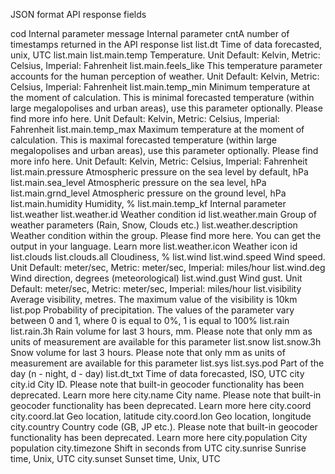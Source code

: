 JSON format API response fields

cod Internal parameter
message Internal parameter
cntA number of timestamps returned in the API response
list
list.dt Time of data forecasted, unix, UTC
list.main
list.main.temp Temperature. Unit Default: Kelvin, Metric: Celsius, Imperial: Fahrenheit
list.main.feels_like This temperature parameter accounts for the human perception of weather. Unit Default: Kelvin, Metric: Celsius, Imperial: Fahrenheit
list.main.temp_min Minimum temperature at the moment of calculation. This is minimal forecasted temperature (within large megalopolises and urban areas), use this parameter optionally. Please find more info here. Unit Default: Kelvin, Metric: Celsius, Imperial: Fahrenheit
list.main.temp_max Maximum temperature at the moment of calculation. This is maximal forecasted temperature (within large megalopolises and urban areas), use this parameter optionally. Please find more info here. Unit Default: Kelvin, Metric: Celsius, Imperial: Fahrenheit
list.main.pressure Atmospheric pressure on the sea level by default, hPa
list.main.sea_level Atmospheric pressure on the sea level, hPa
list.main.grnd_level Atmospheric pressure on the ground level, hPa
list.main.humidity Humidity, %
list.main.temp_kf Internal parameter
list.weather
list.weather.id Weather condition id
list.weather.main Group of weather parameters (Rain, Snow, Clouds etc.)
list.weather.description Weather condition within the group. Please find more here. You can get the output in your language. Learn more
list.weather.icon Weather icon id
list.clouds
list.clouds.all Cloudiness, %
list.wind
list.wind.speed Wind speed. Unit Default: meter/sec, Metric: meter/sec, Imperial: miles/hour
list.wind.deg Wind direction, degrees (meteorological)
list.wind.gust Wind gust. Unit Default: meter/sec, Metric: meter/sec, Imperial: miles/hour
list.visibility Average visibility, metres. The maximum value of the visibility is 10km
list.pop Probability of precipitation. The values of the parameter vary between 0 and 1, where 0 is equal to 0%, 1 is equal to 100%
list.rain
list.rain.3h Rain volume for last 3 hours, mm. Please note that only mm as units of measurement are available for this parameter
list.snow
list.snow.3h Snow volume for last 3 hours. Please note that only mm as units of measurement are available for this parameter
list.sys
list.sys.pod Part of the day (n - night, d - day)
list.dt_txt Time of data forecasted, ISO, UTC
city
city.id City ID. Please note that built-in geocoder functionality has been deprecated. Learn more here
city.name City name. Please note that built-in geocoder functionality has been deprecated. Learn more here
city.coord
city.coord.lat Geo location, latitude
city.coord.lon Geo location, longitude
city.country Country code (GB, JP etc.). Please note that built-in geocoder functionality has been deprecated. Learn more here
city.population City population
city.timezone Shift in seconds from UTC
city.sunrise Sunrise time, Unix, UTC
city.sunset Sunset time, Unix, UTC
